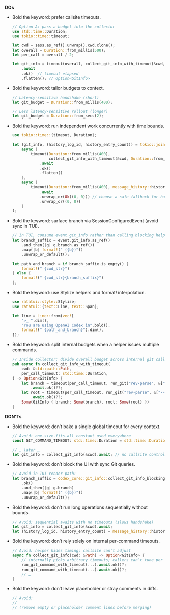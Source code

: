 **DOs**
- Bold the keyword: prefer callsite timeouts.
  ```rust
  // Option A: pass a budget into the collector
  use std::time::Duration;
  use tokio::time::timeout;

  let cwd = sess.as_ref().unwrap().cwd.clone();
  let overall = Duration::from_millis(500);
  let per_call = overall / 2;

  let git_info = timeout(overall, collect_git_info_with_timeout(&cwd, per_call))
      .await
      .ok()  // timeout elapsed
      .flatten(); // Option<GitInfo>
  ```

- Bold the keyword: tailor budgets to context.
  ```rust
  // Latency-sensitive handshake (short)
  let git_budget = Duration::from_millis(400);

  // Less latency-sensitive rollout (longer)
  let git_budget = Duration::from_secs(2);
  ```

- Bold the keyword: run independent work concurrently with time bounds.
  ```rust
  use tokio::time::{timeout, Duration};

  let (git_info, (history_log_id, history_entry_count)) = tokio::join!(
      async {
          timeout(Duration::from_millis(400),
                  collect_git_info_with_timeout(&cwd, Duration::from_millis(200)))
              .await
              .ok()
              .flatten()
      },
      async {
          timeout(Duration::from_millis(400), message_history::history_metadata(&config))
              .await
              .unwrap_or(Ok((0, 0))) // choose a safe fallback for handshake
              .unwrap_or((0, 0))
      }
  );
  ```

- Bold the keyword: surface branch via SessionConfiguredEvent (avoid sync in TUI).
  ```rust
  // In TUI, consume event.git_info rather than calling blocking helpers
  let branch_suffix = event.git_info.as_ref()
      .and_then(|g| g.branch.as_ref())
      .map(|b| format!(" ({b})"))
      .unwrap_or_default();

  let path_and_branch = if branch_suffix.is_empty() {
      format!(" {cwd_str}")
  } else {
      format!(" {cwd_str}{branch_suffix}")
  };
  ```

- Bold the keyword: use Stylize helpers and format! interpolation.
  ```rust
  use ratatui::style::Stylize;
  use ratatui::{text::Line, text::Span};

  let line = Line::from(vec![
      ">_ ".dim(),
      "You are using OpenAI Codex in".bold(),
      format!(" {path_and_branch}").dim(),
  ]);
  ```

- Bold the keyword: split internal budgets when a helper issues multiple commands.
  ```rust
  // Inside collector: divide overall budget across internal git calls
  pub async fn collect_git_info_with_timeout(
      cwd: &std::path::Path,
      per_call_timeout: std::time::Duration,
  ) -> Option<GitInfo> {
      let branch = timeout(per_call_timeout, run_git("rev-parse", &["--abbrev-ref", "HEAD"], cwd))
          .await.ok()??;
      let root = timeout(per_call_timeout, run_git("rev-parse", &["--show-toplevel"], cwd))
          .await.ok()??;
      Some(GitInfo { branch: Some(branch), root: Some(root) })
  }
  ```

**DON'Ts**
- Bold the keyword: don’t bake a single global timeout for every context.
  ```rust
  // Avoid: one-size-fits-all constant used everywhere
  const GIT_COMMAND_TIMEOUT: std::time::Duration = std::time::Duration::from_millis(400);

  // … later …
  let git_info = collect_git_info(&cwd).await; // no callsite control
  ```

- Bold the keyword: don’t block the UI with sync Git queries.
  ```rust
  // Avoid in TUI render path:
  let branch_suffix = codex_core::git_info::collect_git_info_blocking(&config.cwd)
      .ok()
      .and_then(|g| g.branch)
      .map(|b| format!(" ({b})"))
      .unwrap_or_default();
  ```

- Bold the keyword: don’t run long operations sequentially without bounds.
  ```rust
  // Avoid: sequential awaits with no timeouts (slows handshake)
  let git_info = collect_git_info(&cwd).await;
  let (history_log_id, history_entry_count) = message_history::history_metadata(&config).await;
  ```

- Bold the keyword: don’t rely solely on internal per-command timeouts.
  ```rust
  // Avoid: helper hides timing; callsite can’t adjust
  async fn collect_git_info(cwd: &Path) -> Option<GitInfo> {
      // internally picks arbitrary timeouts; callers can’t tune per context
      run_git_command_with_timeout(...).await.ok()?;
      run_git_command_with_timeout(...).await.ok()?;
      // …
  }
  ```

- Bold the keyword: don’t leave placeholder or stray comments in diffs.
  ```rust
  // Avoid:
  //
  // (remove empty or placeholder comment lines before merging)
  ```